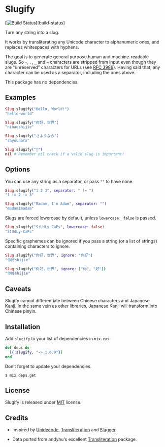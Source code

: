 # Slugify

[![Build Status](https://secure.travis-ci.org/jayjun/slugify.svg?branch=master "Build Status")][build-status]

Turn any string into a slug.

It works by transliterating any Unicode character to alphanumeric ones, and
replaces whitespaces with hyphens.

The goal is to generate general purpose human and machine-readable slugs. So
`-`, `.`, `_` and `~` characters are stripped from input even though they are
"unreserved" characters for URLs (see [RFC 3986][1]). Having said that, any
character can be used as a separator, including the ones above.

This package has no dependencies.

## Examples

```elixir
Slug.slugify("Hello, World!")
"hello-world"

Slug.slugify("你好，世界")
"nihaoshijie"

Slug.slugify("さようなら")
"sayounara"

Slug.slugify("🙅‍")
nil # Remember nil check if a valid slug is important!
```

## Options

You can use any string as a separator, or pass `""` to have none.

```elixir
Slug.slugify("1 2 3", separator: " != ")
"1 != 2 != 3"

Slug.slugify("Madam, I'm Adam", separator: "")
"madamimadam"
```

Slugs are forced lowercase by default, unless `lowercase: false` is passed.

```elixir
Slug.slugify("StUdLy CaPs", lowercase: false)
"StUdLy-CaPs"
```

Specific graphemes can be ignored if you pass a string (or a list of strings)
containing characters to ignore.

```elixir
Slug.slugify("你好，世界", ignore: "你好")
"你好shijie"

Slug.slugify("你好，世界", ignore: ["你", "好"])
"你好shijie"
```

## Caveats

Slugify cannot differentiate between Chinese characters and Japanese Kanji.
In the same vein as other libraries, Japanese Kanji will transform into Chinese
pinyin.

## Installation

Add `slugify` to your list of dependencies in `mix.exs`:

```elixir
def deps do
  [{:slugify, "~> 1.0.0"}]
end
```

Don’t forget to update your dependencies.

```
$ mix deps.get
```

## License

Slugify is released under [MIT][2] license.

## Credits

* Inspired by [Unidecode][3], [Transliteration][4] and [Slugger][5].

* Data ported from andyhu's excellent [Transliteration][4] package.


[1]: https://www.ietf.org/rfc/rfc3986.txt

[2]: https://github.com/jayjun/slugify/blob/master/LICENSE

[3]: http://search.cpan.org/~sburke/Text-Unidecode-1.30/lib/Text/Unidecode.pm

[4]: https://github.com/andyhu/transliteration

[5]: https://github.com/h4cc/slugger
